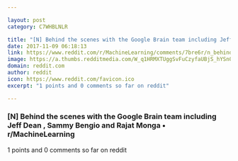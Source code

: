 ```yaml
---

layout: post
category: C7WHBLNLR

title: "[N] Behind the scenes with the Google Brain team including Jeff Dean , Sammy Bengio and Rajat Monga • r/MachineLearning"
date: 2017-11-09 06:18:13
link: https://www.reddit.com/r/MachineLearning/comments/7bre6r/n_behind_the_scenes_with_the_google_brain_team/
image: https://a.thumbs.redditmedia.com/W_q1HRMXTUggSvFuCzyfaUBjS_hYSn0A74VsBFCEjC4.jpg
domain: reddit.com
author: reddit
icon: https://www.reddit.com/favicon.ico
excerpt: "1 points and 0 comments so far on reddit"

---
```


### [N] Behind the scenes with the Google Brain team including Jeff Dean , Sammy Bengio and Rajat Monga • r/MachineLearning

1 points and 0 comments so far on reddit